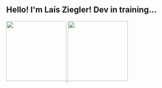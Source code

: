 ## Hello! I'm Laís Ziegler! Dev in training...
 <div>
  <a href="https://github.com/laiszig">
  <img height="160em" src="https://github-readme-stats.vercel.app/api?username=laiszig&show_icons=true&theme=blue-green&include_all_commits=true&count_private=true"/>
  <img height="160em" src="https://github-readme-stats.vercel.app/api/top-langs/?username=laiszig&theme=blue-green&layout=compact&langs_count=20"/>                      
</div>
